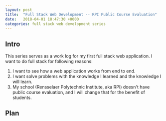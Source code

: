 ```yaml
---
layout: post
title:  "Full Stack Web Development -- RPI Public Course Evaluation"
date:   2018-04-01 18:47:30 +0000
categories: full stack web development series
---
```


## Intro ##
This series serves as a work log for my first full stack web application. I want to do full stack for following reasons: 

1. I want to see how a web application works from end to end.
2. I want solve problems with the knowledge I learned and the knowledge I will learn.
3. My school (Rensselaer Polytechnic Institute, aka RPI) doesn't have public course evaluation, and I will change that for the benefit of students. 

## Plan ##





 





